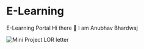# E-Learning
E-Learning Portal 
Hi there 👋 I am Anubhav Bhardwaj

![Mini Project LOR letter](https://github.com/abd8126/E-Learning/blob/master/08.12.2020_14.00.57_REC.png)
